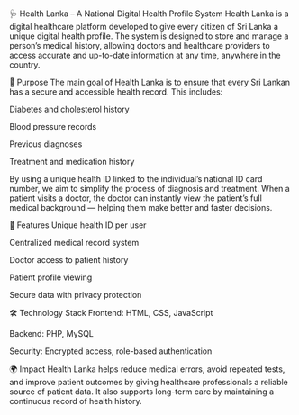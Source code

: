 🩺 Health Lanka – A National Digital Health Profile System
Health Lanka is a digital healthcare platform developed to give every citizen of Sri Lanka a unique digital health profile. The system is designed to store and manage a person’s medical history, allowing doctors and healthcare providers to access accurate and up-to-date information at any time, anywhere in the country.

🎯 Purpose
The main goal of Health Lanka is to ensure that every Sri Lankan has a secure and accessible health record. This includes:

Diabetes and cholesterol history

Blood pressure records

Previous diagnoses

Treatment and medication history

By using a unique health ID linked to the individual’s national ID card number, we aim to simplify the process of diagnosis and treatment. When a patient visits a doctor, the doctor can instantly view the patient’s full medical background — helping them make better and faster decisions.

🔐 Features
Unique health ID per user

Centralized medical record system

Doctor access to patient history

Patient profile viewing

Secure data with privacy protection

🛠️ Technology Stack
Frontend: HTML, CSS, JavaScript

Backend: PHP, MySQL

Security: Encrypted access, role-based authentication

🌍 Impact
Health Lanka helps reduce medical errors, avoid repeated tests, and improve patient outcomes by giving healthcare professionals a reliable source of patient data. It also supports long-term care by maintaining a continuous record of health history.
